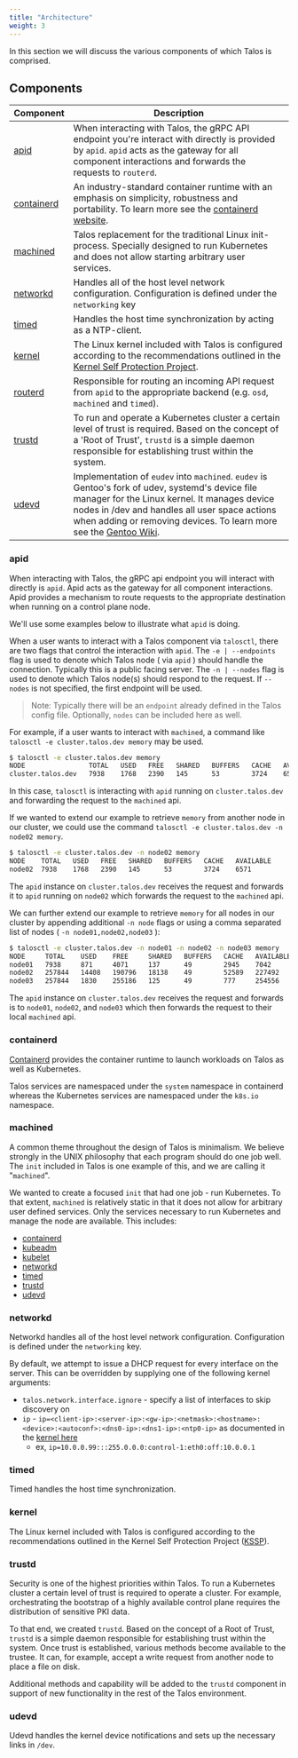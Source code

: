 ```yaml
---
title: "Architecture"
weight: 3
---
```


In this section we will discuss the various components of which Talos is comprised.

## Components

| Component                | Description                                                                                                                                                                                                                                                                                                   |
| ------------------------ | ------------------------------------------------------------------------------------------------------------------------------------------------------------------------------------------------------------------------------------------------------------------------------------------------------------- |
| [apid](apid)             | When interacting with Talos, the gRPC API endpoint you're interact with directly is provided by `apid`. `apid` acts as the gateway for all component interactions and forwards the requests to `routerd`.                                                                                                     |
| [containerd](containerd) | An industry-standard container runtime with an emphasis on simplicity, robustness and portability. To learn more see the [containerd website](https://containerd.io).                                                                                                                                         |
| [machined](machined)     | Talos replacement for the traditional Linux init-process. Specially designed to run Kubernetes and does not allow starting arbitrary user services.                                                                                                                                                           |
| [networkd](networkd)     | Handles all of the host level network configuration. Configuration is defined under the `networking` key                                                                                                                                                                                                      |
| [timed](timed)           | Handles the host time synchronization by acting as a NTP-client.                                                                                                                                                                                                                                              |
| [kernel](kernel)         | The Linux kernel included with Talos is configured according to the recommendations outlined in the [Kernel Self Protection Project](http://kernsec.org/wiki/index.php/Kernel_Self_Protection_Project).                                                                                                       |
| [routerd](routerd)       | Responsible for routing an incoming API request from `apid` to the appropriate backend (e.g. `osd`, `machined` and `timed`).                                                                                                                                                                                  |
| [trustd](trustd)         | To run and operate a Kubernetes cluster a certain level of trust is required. Based on the concept of a 'Root of Trust', `trustd` is a simple daemon responsible for establishing trust within the system.                                                                                                    |
| [udevd](udevd)           | Implementation of `eudev` into `machined`. `eudev` is Gentoo's fork of udev, systemd's device file manager for the Linux kernel. It manages device nodes in /dev and handles all user space actions when adding or removing devices. To learn more see the [Gentoo Wiki](https://wiki.gentoo.org/wiki/Eudev). |

### apid

When interacting with Talos, the gRPC api endpoint you will interact with directly is `apid`.
Apid acts as the gateway for all component interactions.
Apid provides a mechanism to route requests to the appropriate destination when running on a control plane node.

We'll use some examples below to illustrate what `apid` is doing.

When a user wants to interact with a Talos component via `talosctl`, there are two flags that control the interaction with `apid`.
The `-e | --endpoints` flag is used to denote which Talos node ( via `apid` ) should handle the connection.
Typically this is a public facing server.
The `-n | --nodes` flag is used to denote which Talos node(s) should respond to the request.
If `--nodes` is not specified, the first endpoint will be used.

> Note: Typically there will be an `endpoint` already defined in the Talos config file.
> Optionally, `nodes` can be included here as well.

For example, if a user wants to interact with `machined`, a command like `talosctl -e cluster.talos.dev memory` may be used.

```bash
$ talosctl -e cluster.talos.dev memory
NODE                TOTAL   USED   FREE   SHARED   BUFFERS   CACHE   AVAILABLE
cluster.talos.dev   7938    1768   2390   145      53        3724    6571
```

In this case, `talosctl` is interacting with `apid` running on `cluster.talos.dev` and forwarding the request to the `machined` api.

If we wanted to extend our example to retrieve `memory` from another node in our cluster, we could use the command `talosctl -e cluster.talos.dev -n node02 memory`.

```bash
$ talosctl -e cluster.talos.dev -n node02 memory
NODE    TOTAL   USED   FREE   SHARED   BUFFERS   CACHE   AVAILABLE
node02  7938    1768   2390   145      53        3724    6571
```

The `apid` instance on `cluster.talos.dev` receives the request and forwards it to `apid` running on `node02` which forwards the request to the `machined` api.

We can further extend our example to retrieve `memory` for all nodes in our cluster by appending additional `-n node` flags or using a comma separated list of nodes ( `-n node01,node02,node03` ):

```bash
$ talosctl -e cluster.talos.dev -n node01 -n node02 -n node03 memory
NODE     TOTAL    USED    FREE     SHARED   BUFFERS   CACHE   AVAILABLE
node01   7938     871     4071     137      49        2945    7042
node02   257844   14408   190796   18138    49        52589   227492
node03   257844   1830    255186   125      49        777     254556
```

The `apid` instance on `cluster.talos.dev` receives the request and forwards is to `node01`, `node02`, and `node03` which then forwards the request to their local `machined` api.

### containerd

[Containerd](https://github.com/containerd/containerd) provides the container runtime to launch workloads on Talos as well as Kubernetes.

Talos services are namespaced under the `system` namespace in containerd whereas the Kubernetes services are namespaced under the `k8s.io` namespace.

### machined

A common theme throughout the design of Talos is minimalism.
We believe strongly in the UNIX philosophy that each program should do one job well.
The `init` included in Talos is one example of this, and we are calling it "`machined`".

We wanted to create a focused `init` that had one job - run Kubernetes.
To that extent, `machined` is relatively static in that it does not allow for arbitrary user defined services.
Only the services necessary to run Kubernetes and manage the node are available.
This includes:

- [containerd](containerd)
- [kubeadm](kubeadm)
- [kubelet](https://kubernetes.io/docs/concepts/overview/components/)
- [networkd](networkd)
- [timed](timed)
- [trustd](trustd)
- [udevd](udevd)

### networkd

Networkd handles all of the host level network configuration.
Configuration is defined under the `networking` key.

By default, we attempt to issue a DHCP request for every interface on the server.
This can be overridden by supplying one of the following kernel arguments:

- `talos.network.interface.ignore` - specify a list of interfaces to skip discovery on
- `ip` - `ip=<client-ip>:<server-ip>:<gw-ip>:<netmask>:<hostname>:<device>:<autoconf>:<dns0-ip>:<dns1-ip>:<ntp0-ip>` as documented in the [kernel here](https://www.kernel.org/doc/Documentation/filesystems/nfs/nfsroot.txt)
  - ex, `ip=10.0.0.99:::255.0.0.0:control-1:eth0:off:10.0.0.1`

### timed

Timed handles the host time synchronization.

### kernel

The Linux kernel included with Talos is configured according to the recommendations outlined in the Kernel Self Protection Project ([KSSP](http://kernsec.org/wiki/index.php/Kernel_Self_Protection_Project)).

### trustd

Security is one of the highest priorities within Talos.
To run a Kubernetes cluster a certain level of trust is required to operate a cluster.
For example, orchestrating the bootstrap of a highly available control plane requires the distribution of sensitive PKI data.

To that end, we created `trustd`.
Based on the concept of a Root of Trust, `trustd` is a simple daemon responsible for establishing trust within the system.
Once trust is established, various methods become available to the trustee.
It can, for example, accept a write request from another node to place a file on disk.

Additional methods and capability will be added to the `trustd` component in support of new functionality in the rest of the Talos environment.

### udevd

Udevd handles the kernel device notifications and sets up the necessary links in `/dev`.

